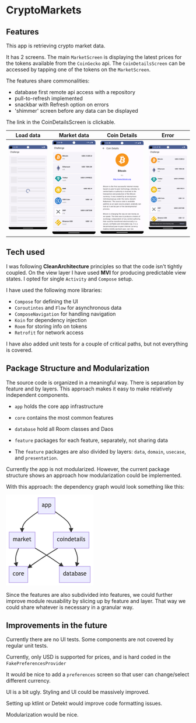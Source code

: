 # CryptoMarkets

## Features
This app is retrieving crypto market data.

It has 2 screens. The main `MarketScreen` is displaying the latest prices for the tokens available from 
the `CoinGecko` api. 
The `CoinDetailsScreen` can be accessed by tapping one of the tokens on the `MarketScreen`.

The features share commonalities:
- database first remote api access with a repository
- pull-to-refresh implemented
- snackbar with Refresh option on errors
- 'shimmer' screen before any data can be displayed

The link in the CoinDetailsScreen is clickable. 

Load data | Market data | Coin Details | Error                                  
:--:|:--:|:--:|:--:
| ![](https://raw.githubusercontent.com/ayonymus/Challenge/main/doc/load_data.png) | ![](https://raw.githubusercontent.com/ayonymus/Challenge/main/doc/market_data.png) | ![](https://raw.githubusercontent.com/ayonymus/Challenge/main/doc/coin_details.png) | ![](https://raw.githubusercontent.com/ayonymus/Challenge/main/doc/error.png)


## Tech used
I was following **CleanArchitecture** principles so that the code isn't tightly coupled.
On the view layer I have used **MVI** for producing predictable view states.
I opted for single `Activity` and `Compose` setup.

I have used the following more libraries:
* `Compose` for defining the UI
* `Coroutintes` and `Flow` for asynchronous data
* `ComposeNavigation` for handling navigation
* `Koin` for dependency injection
* `Room` for storing info on tokens
* `Retrofit` for network access

I have also added unit tests for a couple of critical paths, but not everything is covered.

## Package Structure and Modularization
The source code is organized in a meaningful way. There is separation by feature and by layers.
This approach makes it easy to make relatively independent components.
- `app` holds the core app infrastructure
- `core` contains the most common features
- `database` hold all Room classes and Daos
- `feature` packages for each feature, separately, not sharing data

- The `feature` packages are also divided by layers: `data`, `domain`, `usecase`, and `presentation`.

Currently the app is not modularized. However, the current package structure shows an approach how 
modularization could be implemented.

With this approach: the dependency graph would look something like this:

![](https://raw.githubusercontent.com/ayonymus/Challenge/main/doc/dependency_structure.png) 

Since the features are also subdivided into features, we could further improve module reusability
by slicing up by feature and layer. That way we could share whatever is necessary in a granular way.

## Improvements in the future

Currently there are no UI tests. Some components are not covered by regular unit tests.

Currently, only USD is supported for prices, and is hard coded in the `FakePreferencesProvider`

It would be nice to add a `preferences` screen so that user can change/select different currency.

UI is a bit ugly. Styling and UI could be massively improved.

Setting up ktlint or Detekt would improve code formatting issues.

Modularization would be nice.
